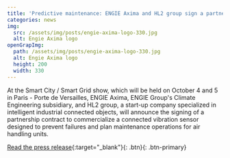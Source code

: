 ```yaml
---
title: 'Predictive maintenance: ENGIE Axima and HL2 group sign a partnership contract to reduce the industrial risks of air handling units'
categories: news
img:
  src: /assets/img/posts/engie-axima-logo-330.jpg
  alt: Engie Axima logo
openGrapImg:
  path: /assets/img/posts/engie-axima-logo-330.jpg
  alt: Engie Axima logo
  height: 200
  width: 330
---
```


At the Smart City / Smart Grid show, which will be held on October 4 and 5 in Paris - Porte de Versailles, ENGIE Axima, ENGIE Group's Climate Engineering subsidiary, and HL2 group, a start-up company specialized in intelligent industrial connected objects, will announce the signing of a partnership contract to commercialize a connected vibration sensor designed to prevent failures and plan maintenance operations for air handling units.<!--more-->

[Read the press release](/assets/img/posts/ENGIE-Axima_HL2-group_PR-Predictive-maintenance_021017_EN.pdf){:target="_blank"}{: .btn}{: .btn-primary}
